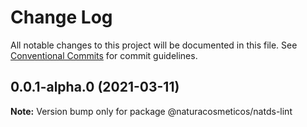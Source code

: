 # Change Log

All notable changes to this project will be documented in this file.
See [Conventional Commits](https://conventionalcommits.org) for commit guidelines.

## 0.0.1-alpha.0 (2021-03-11)

**Note:** Version bump only for package @naturacosmeticos/natds-lint
